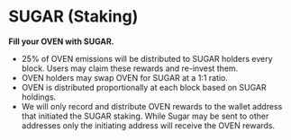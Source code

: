 # SUGAR \(Staking\)

**Fill your OVEN with SUGAR.**   


* 25% of OVEN emissions will be distributed to SUGAR holders every block. Users may claim these rewards and re-invest them.
* OVEN holders may swap OVEN for SUGAR at a 1:1 ratio.
* OVEN is distributed proportionally at each block based on SUGAR holdings.
* We will only record and distribute OVEN rewards to the wallet address that initiated the SUGAR staking. While Sugar may be sent to other addresses only the initiating address will receive the OVEN rewards.